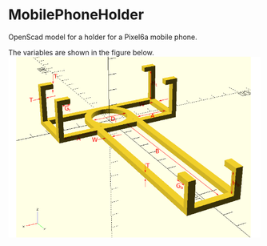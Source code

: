 # MobilePhoneHolder
OpenScad model for a holder for a Pixel6a mobile phone.

The variables are shown in the figure below.
![Measurements](mfh-measures.png)
